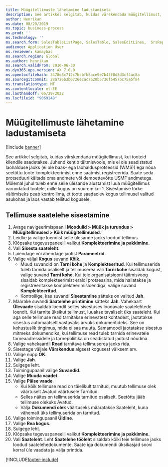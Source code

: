 ```yaml
---
title: Müügitellimuste lähetamine ladustamiseta
description: See artikkel selgitab, kuidas värskendada müügitellimust, kui tooteid kliendile saadetakse.
author: Henrikan
ms.date: 08/20/2019
ms.topic: business-process
ms.prod: ''
ms.technology: ''
ms.search.form: SalesTableListPage, SalesTable, SalesEditLines,  SrsReportViewerForm, SalesTableLineQuantity, CustPackingSlipJournal
audience: Application User
ms.reviewer: kamaybac
ms.search.region: Global
ms.author: henrikan
ms.search.validFrom: 2016-06-30
ms.dyn365.ops.version: AX 7.0.0
ms.openlocfilehash: 3478e8c712c7bcbfb8ace9e7b43f0d8d3cf4ac8a
ms.sourcegitcommit: 28a726b3b0726ecac7620b5736f5457bc75a5f84
ms.translationtype: MT
ms.contentlocale: et-EE
ms.lasthandoff: 06/29/2022
ms.locfileid: "9069148"
---
```

# <a name="ship-sales-orders-without-warehousing"></a>Müügitellimuste lähetamine ladustamiseta

[!include [banner](../../includes/banner.md)]

See artikkel selgitab, kuidas värskendada müügitellimust, kui tooteid kliendile saadetakse. Juhend kehtib täitmisvoole, mis ei ole seadistatud laohalduse jaoks (ei ole baas- ega laohaldusprotsessid (WMS)) ega nõua seetõttu toote komplekteerimist enne saatmist registreerida. Saate seda protseduuri käitada oma andmete või demoettevõtte USMF andmetega. Mõlemal juhul tuleb enne selle ülesande alustamist luua müügitellimus varundatud tootele, mille kogus on suurem kui 1. Sisestamise tõrke vältimiseks peab kontrollima, et toote saadaolev kogus tellimusel valitud asukohas ja laos vastab tellitud kogusele.

## <a name="post-packing-slip-for-an-order"></a>Tellimuse saatelehe sisestamine
1. Avage navigeerimispaanil **Moodulid > Müük ja turundus > Müügitellimused > Kõik müügitellimused**.
2. Leidke ja valige loendist selle ülesande jaoks loodud tellimus.
3. Klõpsake tegevuspaneelil valikut **Komplekteerimine ja pakkimine.**
4. Vali **Sisesta saateleht**.
5. Laiendage või ahendage jaotist **Parameetrid**.
6. Valige väljal **Kogus** suvand **Kõik**.
    - Muud suvandid on **Tarni kohe** ja **Komplekteeritud**. Kui tellimuserida tuleb tarnida osaliselt ja tellimuserea väli **Tarni kohe** sisaldab kogust, valige suvand **Tarni kohe**. Kui teie organisatsiooni täitmisvoog sisaldab komplekteerimist eraldi protsessina, mida hallatakse ja registreeritakse komplekteerimisloendiga, valige suvand **Komplekteeritud**.  
    - Kontrollige, kas suvandi **Sisestamine** sätteks on valitud **Jah**.  
7. Määrake suvandi **Saatelehe printimine** sätteks **Jah**. Vahekaart **Ülevaade** sisaldab loendit selles sisestuses loodavate saatelehtede loendit. Kui tarnite üksikut tellimust, luuakse tavaliselt üks saateleht. Kui aga selle tellimuse read tarnitakse erinevatest kohtadest, jaotatakse sisestus automaatselt vastavaks arvuks dokumentideks. See on kohustuslik tingimus, mida ei saa muuta. Samamoodi jaotatakse sisestus mitmeks dokumendiks, kui tellimuse read tuleb tarnida erinevatele tarneaadressidele ja tarnepoliitika on seadistatud jaotust nõudma.  
8. Valige vahekaardil **Read** tarnitava tellimuserea jaoks rida.
9. Sisestage väljale **Värskendus** algsest kogusest väiksem arv.
10. Valige nupp **OK**.
11. Valige **Jah**.
12. Sulgege leht.
13. Toimingupaanil valige **Suvandid**.
14. Valige **Muuda vaadet**.
15. Valige **Päise vaade**.
    - Kui kõik tellimuse read on täielikult tarnitud, muutub tellimuse olek väärtuselt Avatud väärtusele Tarnitud.  
    - Selles näites on tellimuserida tarnitud osaliselt. Seetõttu jääb tellimuse olekuks Avatud.     
    - Välja **Dokumendi olek** väärtuseks määratakse Saateleht, kuna vähemalt üks tellimuserida on tarnitud.  
16. Valige toimingupaanil **Üldine**.
17. Valige **Rea kogus**.
18. Sulgege leht.
19. Klõpsake tegevuspaneelil valikut **Komplekteerimine ja pakkimine.**
20. Vali **Saateleht**. Leht **Saatelehe tööleht** sisaldab kõiki teie tellimuse jaoks loodud saatelehedokumente. Saate iga dokumendi üksikasjad soovi korral üle vaadata ja välja printida.  



[!INCLUDE[footer-include](../../../includes/footer-banner.md)]